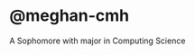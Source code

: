 # @meghan-cmh
A Sophomore with major in Computing Science

<!---
- 👋 Hi, I’m 
- 🌱 I’m a Sophomore with major in Computing Science
- 👀 I’m interested in ...
- 💞️ I’m looking to collaborate on ...
- 📫 How to reach me ...
--->
<!---
meghan-cmh/meghan-cmh is a ✨ special ✨ repository because its `README.md` (this file) appears on your GitHub profile.
You can click the Preview link to take a look at your changes.
--->
